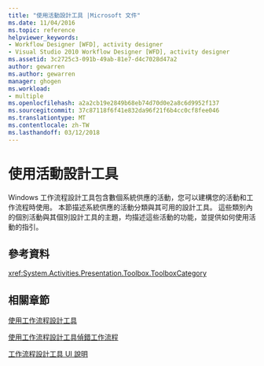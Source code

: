 ```yaml
---
title: "使用活動設計工具 |Microsoft 文件"
ms.date: 11/04/2016
ms.topic: reference
helpviewer_keywords:
- Workflow Designer [WFD], activity designer
- Visual Studio 2010 Workflow Designer [WFD], activity designer
ms.assetid: 3c2725c3-091b-49ab-81e7-d4c7028d47a2
author: gewarren
ms.author: gewarren
manager: ghogen
ms.workload:
- multiple
ms.openlocfilehash: a2a2cb19e2849b68eb74d70d0e2a8c6d9952f137
ms.sourcegitcommit: 37c87118f6f41e832da96f21f6b4cc0cf8fee046
ms.translationtype: MT
ms.contentlocale: zh-TW
ms.lasthandoff: 03/12/2018
---
```

# <a name="using-the-activity-designers"></a>使用活動設計工具
Windows 工作流程設計工具包含數個系統供應的活動，您可以建構您的活動和工作流程時使用。 本節描述系統供應的活動分類與其可用的設計工具。 這些類別內的個別活動與其個別設計工具的主題，均描述這些活動的功能，並提供如何使用活動的指引。

## <a name="reference"></a>參考資料
 <xref:System.Activities.Presentation.Toolbox.ToolboxCategory>

## <a name="related-sections"></a>相關章節
 [使用工作流程設計工具](../workflow-designer/using-the-workflow-designer.md)

 [使用工作流程設計工具偵錯工作流程](../workflow-designer/debugging-workflows-with-the-workflow-designer.md)

 [工作流程設計工具 UI 說明](../workflow-designer/workflow-designer-ui-help.md)
